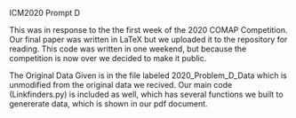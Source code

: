 ICM2020 Prompt D

This was in response to the the first week of the 2020 COMAP Competition. Our final
paper was written in LaTeX but we uploaded it to the repository for reading. This code 
was written in one weekend, but because the competition is now over we decided to make it public.

The Original Data Given is in the file labeled 2020_Problem_D_Data which is unmodified from the original 
data we recived. Our main code (Linkfinders.py) is included as well, which has several functions we built 
to genererate data, which is shown in our pdf document. 

